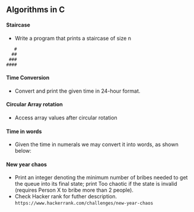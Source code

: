 ## Algorithms in C 

#### 

#### Staircase
- Write a program that prints a staircase of size n
```
   #
  ##
 ###
####
```
#### Time Conversion
- Convert and print the given time in 24-hour format.

#### Circular Array rotation
- Access array values after circular rotation

#### Time in words
- Given the time in numerals we may convert it into words, as shown below:


#### New year chaos
- Print an integer denoting the minimum number of bribes needed to get the queue into its final state; print Too chaotic if the state is invalid (requires Person X to bribe more than 2 people).
- Check Hacker rank for futher description.
`https://www.hackerrank.com/challenges/new-year-chaos`